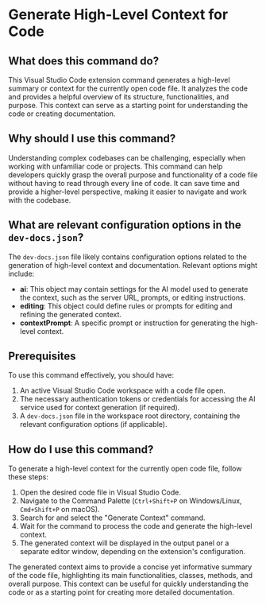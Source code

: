 
  
  # **Generate High-Level Context for Code**

## What does this command do?

This Visual Studio Code extension command generates a high-level summary or context for the currently open code file. It analyzes the code and provides a helpful overview of its structure, functionalities, and purpose. This context can serve as a starting point for understanding the code or creating documentation.

## Why should I use this command?

Understanding complex codebases can be challenging, especially when working with unfamiliar code or projects. This command can help developers quickly grasp the overall purpose and functionality of a code file without having to read through every line of code. It can save time and provide a higher-level perspective, making it easier to navigate and work with the codebase.

## What are relevant configuration options in the `dev-docs.json`?

The `dev-docs.json` file likely contains configuration options related to the generation of high-level context and documentation. Relevant options might include:

- **ai**: This object may contain settings for the AI model used to generate the context, such as the server URL, prompts, or editing instructions.
- **editing**: This object could define rules or prompts for editing and refining the generated context.
- **contextPrompt**: A specific prompt or instruction for generating the high-level context.

## Prerequisites

To use this command effectively, you should have:

1. An active Visual Studio Code workspace with a code file open.
2. The necessary authentication tokens or credentials for accessing the AI service used for context generation (if required).
3. A `dev-docs.json` file in the workspace root directory, containing the relevant configuration options (if applicable).

## How do I use this command?

To generate a high-level context for the currently open code file, follow these steps:

1. Open the desired code file in Visual Studio Code.
2. Navigate to the Command Palette (`Ctrl+Shift+P` on Windows/Linux, `Cmd+Shift+P` on macOS).
3. Search for and select the "Generate Context" command.
4. Wait for the command to process the code and generate the high-level context.
5. The generated context will be displayed in the output panel or a separate editor window, depending on the extension's configuration.

The generated context aims to provide a concise yet informative summary of the code file, highlighting its main functionalities, classes, methods, and overall purpose. This context can be useful for quickly understanding the code or as a starting point for creating more detailed documentation.
  
  